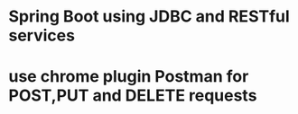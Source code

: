 
# Spring Boot using JDBC and RESTful services
# use chrome plugin Postman for POST,PUT and DELETE requests
#
